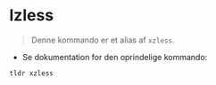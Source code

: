 # lzless

> Denne kommando er et alias af `xzless`.

- Se dokumentation for den oprindelige kommando:

`tldr xzless`
